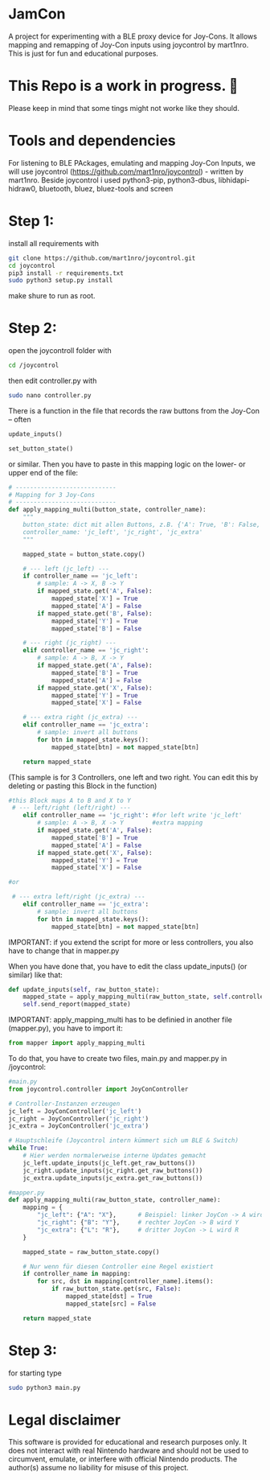# JamCon
A project for experimenting with a BLE proxy device for Joy-Cons.
It allows mapping and remapping of Joy-Con inputs using joycontrol
 by mart1nro.
This is just for fun and educational purposes.

# This Repo is a work in progress. 🚧
Please keep in mind that some tings might not worke like they should. 

# Tools and dependencies
For listening to BLE PAckages, emulating and mapping Joy-Con Inputs, we will use joycontrol (https://github.com/mart1nro/joycontrol) - written by mart1nro. Beside joycontrol i used 
python3-pip, python3-dbus, libhidapi-hidraw0, bluetooth, bluez, bluez-tools  and screen

# Step 1:
install all requirements with 
```bash
git clone https://github.com/mart1nro/joycontrol.git
cd joycontrol
pip3 install -r requirements.txt
sudo python3 setup.py install
```
make shure to run as root.

# Step 2:
open the joycontroll folder with
```bash
cd /joycontrol
```
then edit controller.py with
```bash
sudo nano controller.py
```
There is a function in the file that records the raw buttons from the Joy-Con – often 
```python
update_inputs()

set_button_state()
```
 or similar.
Then you have to paste in this mapping logic on the lower- or upper end of the file: 
```python
# ----------------------------
# Mapping for 3 Joy-Cons
# ----------------------------
def apply_mapping_multi(button_state, controller_name):
    """
    button_state: dict mit allen Buttons, z.B. {'A': True, 'B': False, ...}
    controller_name: 'jc_left', 'jc_right', 'jc_extra'
    """

    mapped_state = button_state.copy()

    # --- left (jc_left) ---
    if controller_name == 'jc_left':
        # sample: A -> X, B -> Y
        if mapped_state.get('A', False):
            mapped_state['X'] = True
            mapped_state['A'] = False
        if mapped_state.get('B', False):
            mapped_state['Y'] = True
            mapped_state['B'] = False

    # --- right (jc_right) ---
    elif controller_name == 'jc_right':
        # sample: A -> B, X -> Y
        if mapped_state.get('A', False):
            mapped_state['B'] = True
            mapped_state['A'] = False
        if mapped_state.get('X', False):
            mapped_state['Y'] = True
            mapped_state['X'] = False

    # --- extra right (jc_extra) ---
    elif controller_name == 'jc_extra':
        # sample: invert all buttons
        for btn in mapped_state.keys():
            mapped_state[btn] = not mapped_state[btn]

    return mapped_state
```
(This sample is for 3 Controllers, one left and two right.
You can edit this by deleting or pasting this Block in the function)
```python
#this Block maps A to B and X to Y
 # --- left/right (left/right) ---
    elif controller_name == 'jc_right': #for left write 'jc_left'
        # sample: A -> B, X -> Y        #extra mapping
        if mapped_state.get('A', False):
            mapped_state['B'] = True
            mapped_state['A'] = False
        if mapped_state.get('X', False):
            mapped_state['Y'] = True
            mapped_state['X'] = False

#or

 # --- extra left/right (jc_extra) ---
    elif controller_name == 'jc_extra':
        # sample: invert all buttons
        for btn in mapped_state.keys():
            mapped_state[btn] = not mapped_state[btn]
```
IMPORTANT: if you extend the script for more or less controllers, you also have to change that in mapper.py

When you have done that, you have to edit the class update_inputs() (or similar) like that: 
```python
def update_inputs(self, raw_button_state):
    mapped_state = apply_mapping_multi(raw_button_state, self.controller_name)
    self.send_report(mapped_state)
```
IMPORTANT:
apply_mapping_multi has to be definied in another file (mapper.py),
you have to import it:
```python
from mapper import apply_mapping_multi
```
To do that, you have to create two files, main.py and mapper.py in /joycontrol:
```python
#main.py
from joycontrol.controller import JoyConController

# Controller-Instanzen erzeugen
jc_left = JoyConController('jc_left')
jc_right = JoyConController('jc_right')
jc_extra = JoyConController('jc_extra')

# Hauptschleife (Joycontrol intern kümmert sich um BLE & Switch)
while True:
    # Hier werden normalerweise interne Updates gemacht
    jc_left.update_inputs(jc_left.get_raw_buttons())
    jc_right.update_inputs(jc_right.get_raw_buttons())
    jc_extra.update_inputs(jc_extra.get_raw_buttons())
```

```python
#mapper.py
def apply_mapping_multi(raw_button_state, controller_name):
    mapping = {
        "jc_left": {"A": "X"},      # Beispiel: linker JoyCon -> A wird X
        "jc_right": {"B": "Y"},     # rechter JoyCon -> B wird Y
        "jc_extra": {"L": "R"},     # dritter JoyCon -> L wird R
    }

    mapped_state = raw_button_state.copy()

    # Nur wenn für diesen Controller eine Regel existiert
    if controller_name in mapping:
        for src, dst in mapping[controller_name].items():
            if raw_button_state.get(src, False):
                mapped_state[dst] = True
                mapped_state[src] = False

    return mapped_state

```
# Step 3: 
for starting type 
```bash
sudo python3 main.py
```
# Legal disclaimer
This software is provided for educational and research purposes only.
It does not interact with real Nintendo hardware and should not be used to circumvent, emulate, or interfere with official Nintendo products.
The author(s) assume no liability for misuse of this project.







 



 
